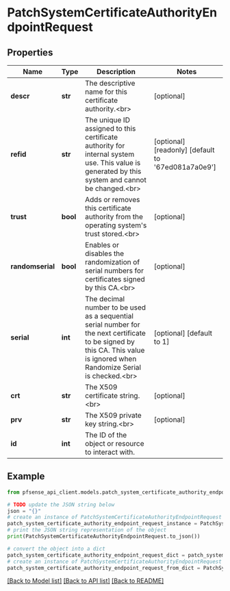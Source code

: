 # PatchSystemCertificateAuthorityEndpointRequest


## Properties

Name | Type | Description | Notes
------------ | ------------- | ------------- | -------------
**descr** | **str** | The descriptive name for this certificate authority.&lt;br&gt; | [optional] 
**refid** | **str** | The unique ID assigned to this certificate authority for internal system use. This value is generated by this system and cannot be changed.&lt;br&gt; | [optional] [readonly] [default to '67ed081a7a0e9']
**trust** | **bool** | Adds or removes this certificate authority from the operating system&#39;s trust stored.&lt;br&gt; | [optional] 
**randomserial** | **bool** | Enables or disables the randomization of serial numbers for certificates signed by this CA.&lt;br&gt; | [optional] 
**serial** | **int** | The decimal number to be used as a sequential serial number for the next certificate to be signed by this CA. This value is ignored when Randomize Serial is checked.&lt;br&gt; | [optional] [default to 1]
**crt** | **str** | The X509 certificate string.&lt;br&gt; | [optional] 
**prv** | **str** | The X509 private key string.&lt;br&gt; | [optional] 
**id** | **int** | The ID of the object or resource to interact with. | 

## Example

```python
from pfsense_api_client.models.patch_system_certificate_authority_endpoint_request import PatchSystemCertificateAuthorityEndpointRequest

# TODO update the JSON string below
json = "{}"
# create an instance of PatchSystemCertificateAuthorityEndpointRequest from a JSON string
patch_system_certificate_authority_endpoint_request_instance = PatchSystemCertificateAuthorityEndpointRequest.from_json(json)
# print the JSON string representation of the object
print(PatchSystemCertificateAuthorityEndpointRequest.to_json())

# convert the object into a dict
patch_system_certificate_authority_endpoint_request_dict = patch_system_certificate_authority_endpoint_request_instance.to_dict()
# create an instance of PatchSystemCertificateAuthorityEndpointRequest from a dict
patch_system_certificate_authority_endpoint_request_from_dict = PatchSystemCertificateAuthorityEndpointRequest.from_dict(patch_system_certificate_authority_endpoint_request_dict)
```
[[Back to Model list]](../README.md#documentation-for-models) [[Back to API list]](../README.md#documentation-for-api-endpoints) [[Back to README]](../README.md)


